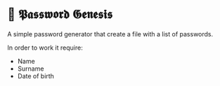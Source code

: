 # 🧱 𝕻𝖆𝖘𝖘𝖜𝖔𝖗𝖉 𝕲𝖊𝖓𝖊𝖘𝖎𝖘
A simple password generator that create a file with a list of passwords.

In order to work it require:
- Name
- Surname
- Date of birth
